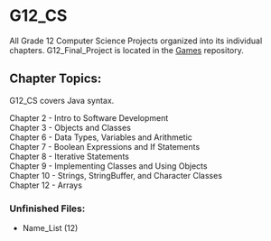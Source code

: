 # G12_CS
All Grade 12 Computer Science Projects organized into its individual chapters. G12_Final_Project is located in the [Games](https://github.com/forrestywang/Games) repository.

## Chapter Topics:
G12_CS covers Java syntax.

  Chapter 2 - Intro to Software Development  
  Chapter 3 - Objects and Classes    
  Chapter 6 - Data Types, Variables and Arithmetic  
  Chapter 7 - Boolean Expressions and If Statements  
  Chapter 8 - Iterative Statements  
  Chapter 9 - Implementing Classes and Using Objects  
  Chapter 10 - Strings, StringBuffer, and Character Classes  
  Chapter 12 - Arrays  

### Unfinished Files:
- Name_List (12)
